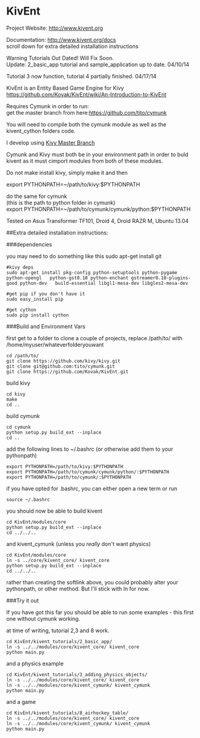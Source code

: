 KivEnt
======
Project Website: http://www.kivent.org

Documentation: http://www.kivent.org/docs  
scroll down for extra detailed installation instructions

Warning Tutorials Out Dated! Will Fix Soon.  
Update: 2_basic_app tutorial and sample_application up to date. 04/10/14

Tutorial 3 now function, tutorial 4 partially finished. 04/17/14

KivEnt is an Entity Based Game Engine for Kivy  
https://github.com/Kovak/KivEnt/wiki/An-Introduction-to-KivEnt

Requires Cymunk in order to run:   
get the master branch from here:https://github.com/tito/cymunk

You will need to compile both the cymunk module as well as the kivent_cython folders code.

I develop using [Kivy Master Branch](https://github.com/kivy/kivy)

Cymunk and Kivy must both be in your environment path in order to buld kivent as it must cimport modules from both of these modules.

Do not make install kivy, simply make it and then

export PYTHONPATH=~/path/to/kivy:$PYTHONPATH 

do the same for cymunk  
(this is the path to python folder in cymunk)  
export PYTHONPATH=~/path/to/cymunk/cymunk/python:$PYTHONPATH



Tested on Asus Transformer TF101, Droid 4, Droid RAZR M, Ubuntu 13.04 

##Extra detailed installation instructions:

###dependencies

you may need to do something like this
    sudo apt-get install git

    #kivy deps
    sudo apt-get install pkg-config python-setuptools python-pygame python-opengl   python-gst0.10 python-enchant gstreamer0.10-plugins-good python-dev   build-essential libgl1-mesa-dev libgles2-mesa-dev
    
    #get pip if you don't have it
    sudo easy_install pip
    
    #get cython
    sudo pip install cython
    
###Build and Environment Vars

first get to a folder to clone a couple of projects, replace /path/to/ with /home/myuser/whateverfolderyouwant

    cd /path/to/
    git clone https://github.com/kivy/kivy.git
    git clone git@github.com:tito/cymunk.git
    git clone https://github.com/Kovak/KivEnt.git

build kivy

    cd kivy
    make
    cd ..

build cymunk

    cd cymunk
    python setup.py build_ext --inplace
    cd ..

add the following lines to ~/.bashrc (or otherwise add them to your pythonpath)

    export PYTHONPATH=/path/to/kivy:$PYTHONPATH 
    export PYTHONPATH=/path/to/cymunk/cymunk/python/:$PYTHONPATH 
    export PYTHONPATH=/path/to/cymunk/:$PYTHONPATH 

if you have opted for .bashrc, you can either open a new term or run

    source ~/.bashrc

you should now be able to build kivent

    cd KivEnt/modules/core
    python setup.py build_ext --inplace
    cd ../../..
    
and kivent_cymunk (unless you *really* don't want physics)

    cd KivEnt/modules/core
    ln -s ../core/kivent_core/ kivent_core
    python setup.py build_ext --inplace
    cd ../../..
    
rather than creating the softlink above, you could probably alter your pythonpath, or other method. But I'll stick with ln for now.

###Try it out

If you have got this far you should be able to run some examples - this first one without cymunk working.

at time of writing, tutorial 2,3 and 8 work.

    cd KivEnt/kivent_tutorials/2_basic_app/
    ln -s ../../modules/core/kivent_core/ kivent_core
    python main.py

and a physics example

    cd KivEnt/kivent_tutorials/3_adding_physics_objects/
    ln -s ../../modules/core/kivent_core/ kivent_core
    ln -s ../../modules/core/kivent_cymunk/ kivent_cymunk
    python main.py

and a game

    cd KivEnt/kivent_tutorials/8_airhockey_table/
    ln -s ../../modules/core/kivent_core/ kivent_core
    ln -s ../../modules/core/kivent_cymunk/ kivent_cymunk
    python main.py
